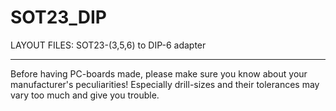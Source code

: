 
SOT23_DIP
===========

LAYOUT FILES: SOT23-(3,5,6) to DIP-6 adapter 


---

Before having PC-boards made, please make sure you know about your manufacturer's peculiarities!
Especially drill-sizes and their tolerances may vary too much and give you trouble.

